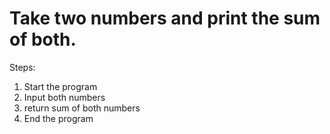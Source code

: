 # Take two numbers and print the sum of both.

Steps:
1. Start the program
2. Input both numbers
3. return sum of both numbers
4. End the program
